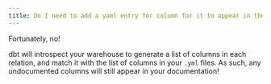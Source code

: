 ```yaml
---
title: Do I need to add a yaml entry for column for it to appear in the docs site?
---
```

Fortunately, no!

dbt will introspect your warehouse to generate a list of columns in each relation, and match it with the list of columns in your `.yml` files. As such, any undocumented columns will still appear in your documentation!
